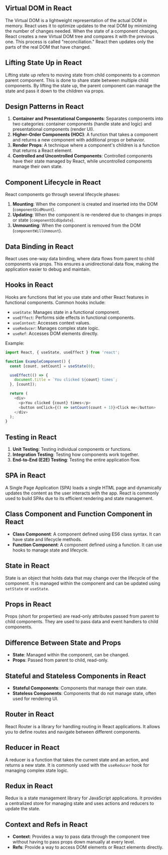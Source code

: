 ## Virtual DOM in React
The Virtual DOM is a lightweight representation of the actual DOM in memory. React uses it to optimize updates to the real DOM by minimizing the number of changes needed. When the state of a component changes, React creates a new Virtual DOM tree and compares it with the previous one. This process is called "reconciliation." React then updates only the parts of the real DOM that have changed.

## Lifting State Up in React
Lifting state up refers to moving state from child components to a common parent component. This is done to share state between multiple child components. By lifting the state up, the parent component can manage the state and pass it down to the children via props.

## Design Patterns in React
1. **Container and Presentational Components**: Separates components into two categories: container components (handle state and logic) and presentational components (render UI).
2. **Higher-Order Components (HOC)**: A function that takes a component and returns a new component with additional props or behavior.
3. **Render Props**: A technique where a component's children is a function that returns a React element.
4. **Controlled and Uncontrolled Components**: Controlled components have their state managed by React, while uncontrolled components manage their own state.

## Component Lifecycle in React
React components go through several lifecycle phases:
1. **Mounting**: When the component is created and inserted into the DOM (`componentDidMount`).
2. **Updating**: When the component is re-rendered due to changes in props or state (`componentDidUpdate`).
3. **Unmounting**: When the component is removed from the DOM (`componentWillUnmount`).

## Data Binding in React
React uses one-way data binding, where data flows from parent to child components via props. This ensures a unidirectional data flow, making the application easier to debug and maintain.

## Hooks in React
Hooks are functions that let you use state and other React features in functional components. Common hooks include:
- `useState`: Manages state in a functional component.
- `useEffect`: Performs side effects in functional components.
- `useContext`: Accesses context values.
- `useReducer`: Manages complex state logic.
- `useRef`: Accesses DOM elements directly.

Example:
```javascript
import React, { useState, useEffect } from 'react';

function ExampleComponent() {
  const [count, setCount] = useState(0);

  useEffect(() => {
    document.title = `You clicked ${count} times`;
  }, [count]);

  return (
    <div>
      <p>You clicked {count} times</p>
      <button onClick={() => setCount(count + 1)}>Click me</button>
    </div>
  );
}
```

## Testing in React
1. **Unit Testing**: Testing individual components or functions.
2. **Integration Testing**: Testing how components work together.
3. **End-to-End (E2E) Testing**: Testing the entire application flow.

## SPA in React
A Single Page Application (SPA) loads a single HTML page and dynamically updates the content as the user interacts with the app. React is commonly used to build SPAs due to its efficient rendering and state management.

## Class Component and Function Component in React
- **Class Component**: A component defined using ES6 class syntax. It can have state and lifecycle methods.
- **Function Component**: A component defined using a function. It can use hooks to manage state and lifecycle.

## State in React
State is an object that holds data that may change over the lifecycle of the component. It is managed within the component and can be updated using `setState` or `useState`.

## Props in React
Props (short for properties) are read-only attributes passed from parent to child components. They are used to pass data and event handlers to child components.

## Difference Between State and Props
- **State**: Managed within the component, can be changed.
- **Props**: Passed from parent to child, read-only.

## Stateful and Stateless Components in React
- **Stateful Components**: Components that manage their own state.
- **Stateless Components**: Components that do not manage state, often used for rendering UI.

## Router in React
React Router is a library for handling routing in React applications. It allows you to define routes and navigate between different components.

## Reducer in React
A reducer is a function that takes the current state and an action, and returns a new state. It is commonly used with the `useReducer` hook for managing complex state logic.

## Redux in React
Redux is a state management library for JavaScript applications. It provides a centralized store for managing state and uses actions and reducers to update the state.

## Context and Refs in React
- **Context**: Provides a way to pass data through the component tree without having to pass props down manually at every level.
- **Refs**: Provide a way to access DOM elements or React elements directly.

